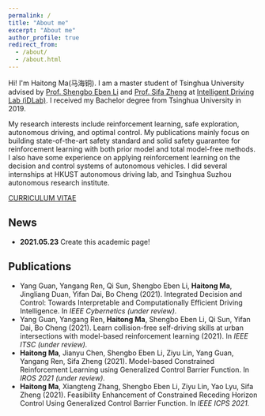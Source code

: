 ```yaml
---
permalink: /
title: "About me"
excerpt: "About me"
author_profile: true
redirect_from: 
  - /about/
  - /about.html
---
```

Hi! I'm Haitong Ma(马海铜). I am a master student of Tsinghua University advised by [Prof. Shengbo Eben Li](http://www.svm.tsinghua.edu.cn/essay/74/272.html) and [Prof. Sifa Zheng](http://www.svm.tsinghua.edu.cn/essay/74/356.html) at [Intelligent Driving Lab (iDLab)](http://www.idlab-tsinghua.com/thulab/labweb/). I received my Bachelor degree from Tsinghua University in 2019.

My research interests include reinforcement learning, safe exploration, autonomous driving, and optimal control. My publications mainly focus on building state-of-the-art safety standard and solid safety guarantee for reinforcement learning with both prior model and total model-free methods. I also have some experience on applying reinforcement learning on the decision and control systems of autonomous vehicles. I did several internships at HKUST autonomous driving lab, and Tsinghua Suzhou autonomous research institute.

[CURRICULUM VITAE](https://mahaitongdae.github.io/files/cv.pdf)

## News
* **2021.05.23** Create this academic page!

## Publications

* Yang Guan, Yangang Ren, Qi Sun, Shengbo Eben Li, **Haitong Ma**, Jingliang Duan, Yifan Dai, Bo Cheng (2021). Integrated Decision and Control: Towards Interpretable and Computationally Efficient Driving Intelligence. In _IEEE Cybernetics (under review)._
* Yang Guan, Yangang Ren, **Haitong Ma**, Shengbo Eben Li, Qi Sun, Yifan Dai, Bo Cheng (2021). Learn collision-free self-driving skills at urban intersections with model-based reinforcement learning (2021). In _IEEE ITSC (under review)._
* **Haitong Ma**, Jianyu Chen, Shengbo Eben Li, Ziyu Lin, Yang Guan, Yangang Ren, Sifa Zheng (2021). Model-based Constrained Reinforcement Learning using Generalized Control Barrier Function. In _IROS 2021 (under review)._
* **Haitong Ma**, Xiangteng Zhang, Shengbo Eben Li, Ziyu Lin, Yao Lyu, Sifa Zheng (2021). Feasibility Enhancement of Constrained Receding Horizon Control Using Generalized Control Barrier Function. In _IEEE ICPS 2021._
